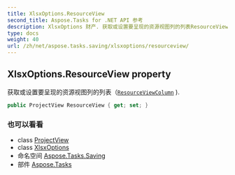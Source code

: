 ```yaml
---
title: XlsxOptions.ResourceView
second_title: Aspose.Tasks for .NET API 参考
description: XlsxOptions 财产. 获取或设置要呈现的资源视图列的列表ResourceViewColumn .
type: docs
weight: 40
url: /zh/net/aspose.tasks.saving/xlsxoptions/resourceview/
---
```

## XlsxOptions.ResourceView property

获取或设置要呈现的资源视图列的列表（[`ResourceViewColumn`](../../../aspose.tasks.visualization/resourceviewcolumn/) ).

```csharp
public ProjectView ResourceView { get; set; }
```

### 也可以看看

* class [ProjectView](../../../aspose.tasks.visualization/projectview/)
* class [XlsxOptions](../)
* 命名空间 [Aspose.Tasks.Saving](../../xlsxoptions/)
* 部件 [Aspose.Tasks](../../../)


